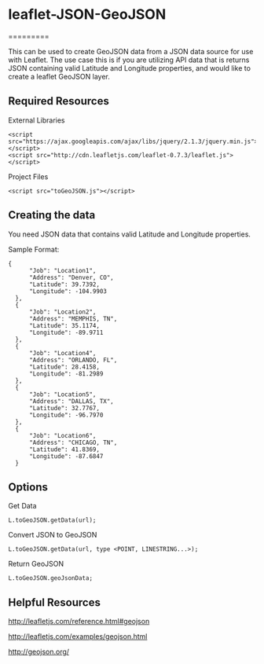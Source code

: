 # leaflet-JSON-GeoJSON 
=========

This can be used to create GeoJSON data from a JSON data source for use with Leaflet.  The use case this is if
you are utilizing API data that is returns JSON containing valid Latitude and Longitude properties, and would like
to create a leaflet GeoJSON layer.

Required Resources
------------------
External Libraries
```
<script src="https://ajax.googleapis.com/ajax/libs/jquery/2.1.3/jquery.min.js"></script>
<script src="http://cdn.leafletjs.com/leaflet-0.7.3/leaflet.js"></script>
```

Project Files
```
<script src="toGeoJSON.js"></script>
```

Creating the data
-----------------
You need JSON data that contains valid Latitude and Longitude properties.

Sample Format:
```
{
      "Job": "Location1",
      "Address": "Denver, CO",
      "Latitude": 39.7392,
      "Longitude": -104.9903
  },
  {
      "Job": "Location2",
      "Address": "MEMPHIS, TN",
      "Latitude": 35.1174,
      "Longitude": -89.9711
  },
  {
      "Job": "Location4",
      "Address": "ORLANDO, FL",
      "Latitude": 28.4158,
      "Longitude": -81.2989
  },
  {
      "Job": "Location5",
      "Address": "DALLAS, TX",
      "Latitude": 32.7767,
      "Longitude": -96.7970
  },
  {
      "Job": "Location6",
      "Address": "CHICAGO, TN",
      "Latitude": 41.8369,
      "Longitude": -87.6847
  }
```

Options
-------
Get Data 


```
L.toGeoJSON.getData(url);
```

Convert JSON to GeoJSON


```
L.toGeoJSON.getData(url, type <POINT, LINESTRING...>);
```

Return GeoJSON


```
L.toGeoJSON.geoJsonData;
```

Helpful Resources
-----------------
http://leafletjs.com/reference.html#geojson


http://leafletjs.com/examples/geojson.html


http://geojson.org/